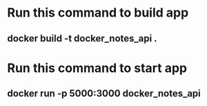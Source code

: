 # Run this command to build app
## docker build -t docker_notes_api . 

# Run this command to start app
## docker run -p 5000:3000 docker_notes_api
